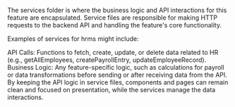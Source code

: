The services folder is where the business logic and API interactions for this feature are encapsulated. Service files are responsible for making HTTP requests to the backend API and handling the feature's core functionality.

Examples of services for hrms might include:

API Calls: Functions to fetch, create, update, or delete data related to HR (e.g., getAllEmployees, createPayrollEntry, updateEmployeeRecord).
Business Logic: Any feature-specific logic, such as calculations for payroll or data transformations before sending or after receiving data from the API.
By keeping the API logic in service files, components and pages can remain clean and focused on presentation, while the services manage the data interactions.
